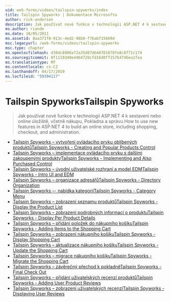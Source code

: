 ```yaml
---
uid: web-forms/videos/tailspin-spyworks/index
title: Tailspin Spyworks | Dokumentace Microsoftu
author: rick-anderson
description: Jak používat nové funkce v technologii ASP.NET 4 k sestavení nebo online úložiště, včetně nákupu, Pokladna a správu.
ms.author: riande
ms.date: 10/05/2011
ms.assetid: 8aa371f8-913c-4ed2-98b0-f76abf15669d
msc.legacyurl: /web-forms/videos/tailspin-spyworks
msc.type: chapter
ms.openlocfilehash: d30dc8906a72a35d87db40701070fe8c8f71c174
ms.sourcegitcommit: 0f1119340e4464720cfd16d0ff15764746ea1fea
ms.translationtype: MT
ms.contentlocale: cs-CZ
ms.lasthandoff: 04/17/2019
ms.locfileid: "59394117"
---
```

# <a name="tailspin-spyworks"></a><span data-ttu-id="9d69c-103">Tailspin Spyworks</span><span class="sxs-lookup"><span data-stu-id="9d69c-103">Tailspin Spyworks</span></span>

> <span data-ttu-id="9d69c-104">Jak používat nové funkce v technologii ASP.NET 4 k sestavení nebo online úložiště, včetně nákupu, Pokladna a správu.</span><span class="sxs-lookup"><span data-stu-id="9d69c-104">How to use new features in ASP.NET 4 to build an online store, including shopping, checkout, and administration.</span></span>


- [<span data-ttu-id="9d69c-105">Tailspin Spyworks – vytvoření ovládacího prvku oblíbených produktů</span><span class="sxs-lookup"><span data-stu-id="9d69c-105">Tailspin Spyworks - Creating and Popular Products Control</span></span>](tailspin-spyworks-creating-and-using-the-popular-products-control.md)
- [<span data-ttu-id="9d69c-106">Tailspin Spyworks – implementace ovládacího prvku s dalšími zakoupenými produkty</span><span class="sxs-lookup"><span data-stu-id="9d69c-106">Tailspin Spyworks - Implementing and Also Purchased Control</span></span>](tailspin-spyworks-implementing-and-using-the-also-purchased-control.md)
- [<span data-ttu-id="9d69c-107">Tailspin Spyworks – úvodní uživatelské rozhraní a model EDM</span><span class="sxs-lookup"><span data-stu-id="9d69c-107">Tailspin Spyworks - Intro UI and EDM</span></span>](tailspin-spyworks-intro-ui-and-edm.md)
- [<span data-ttu-id="9d69c-108">Tailspin Spyworks – organizace adresářů</span><span class="sxs-lookup"><span data-stu-id="9d69c-108">Tailspin Spyworks - Directory Organization</span></span>](tailspin-spyworks-directory-organization.md)
- [<span data-ttu-id="9d69c-109">Tailspin Spyworks –- nabídka kategorií</span><span class="sxs-lookup"><span data-stu-id="9d69c-109">Tailspin Spyworks - Category Menu</span></span>](tailspin-spyworks-category-menu.md)
- [<span data-ttu-id="9d69c-110">Tailspin Spyworks – zobrazení seznamu produktů</span><span class="sxs-lookup"><span data-stu-id="9d69c-110">Tailspin Spyworks - Display the Product List</span></span>](tailspin-spyworks-display-the-product-list.md)
- [<span data-ttu-id="9d69c-111">Tailspin Spyworks – zobrazení podrobných informací o produktu</span><span class="sxs-lookup"><span data-stu-id="9d69c-111">Tailspin Spyworks - Display Per Product Details</span></span>](tailspin-spyworks-display-per-product-details.md)
- [<span data-ttu-id="9d69c-112">Tailspin Spyworks – přidání položek do nákupního košíku</span><span class="sxs-lookup"><span data-stu-id="9d69c-112">Tailspin Spyworks - Adding Items to the Shopping Cart</span></span>](tailspin-spyworks-adding-items-to-the-shopping-cart.md)
- [<span data-ttu-id="9d69c-113">Tailspin Spyworks – zobrazení nákupního košíku</span><span class="sxs-lookup"><span data-stu-id="9d69c-113">Tailspin Spyworks - Display Shopping Cart</span></span>](tailspin-spyworks-display-shopping-cart.md)
- [<span data-ttu-id="9d69c-114">Tailspin Spyworks – aktualizace nákupního košíku</span><span class="sxs-lookup"><span data-stu-id="9d69c-114">Tailspin Spyworks - Update the Shopping Cart</span></span>](tailspin-spyworks-update-the-shopping-cart.md)
- [<span data-ttu-id="9d69c-115">Tailspin Spyworks – migrace nákupního košíku</span><span class="sxs-lookup"><span data-stu-id="9d69c-115">Tailspin Spyworks - Migrate the Shopping Cart</span></span>](tailspin-spyworks-migrate-the-shopping-cart.md)
- [<span data-ttu-id="9d69c-116">Tailspin Spyworks – závěrečný přechod k pokladně</span><span class="sxs-lookup"><span data-stu-id="9d69c-116">Tailspin Spyworks - Final Check Out</span></span>](tailspin-spyworks-final-check-out.md)
- [<span data-ttu-id="9d69c-117">Tailspin Spyworks – přidání uživatelských recenzí produktů</span><span class="sxs-lookup"><span data-stu-id="9d69c-117">Tailspin Spyworks - Adding User Product Reviews</span></span>](tailspin-spyworks-adding-user-product-reviews.md)
- [<span data-ttu-id="9d69c-118">Tailspin Spyworks – zobrazení uživatelských recenzí</span><span class="sxs-lookup"><span data-stu-id="9d69c-118">Tailspin Spyworks - Displaying User Reviews</span></span>](tailspin-spyworks-displaying-user-reviews.md)
